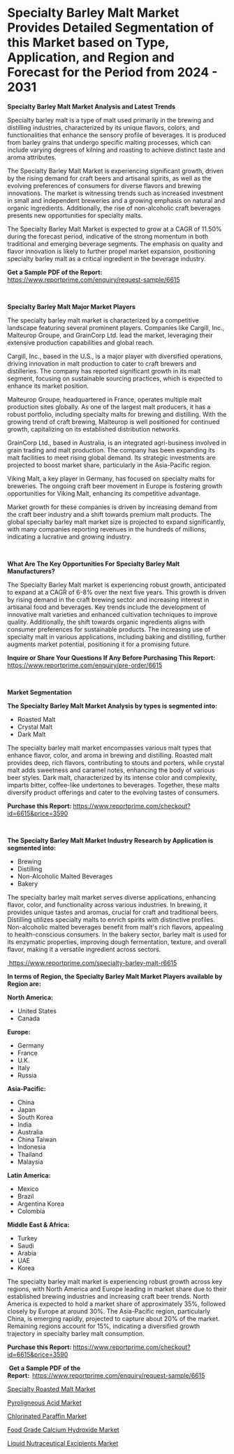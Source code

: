 <p><h1>Specialty Barley Malt Market Provides Detailed Segmentation of this Market based on Type, Application, and Region and Forecast for the Period from 2024 - 2031</h1></p><p><strong>Specialty Barley Malt Market Analysis and Latest Trends</strong></p>
<p><p>Specialty barley malt is a type of malt used primarily in the brewing and distilling industries, characterized by its unique flavors, colors, and functionalities that enhance the sensory profile of beverages. It is produced from barley grains that undergo specific malting processes, which can include varying degrees of kilning and roasting to achieve distinct taste and aroma attributes. </p><p>The Specialty Barley Malt Market is experiencing significant growth, driven by the rising demand for craft beers and artisanal spirits, as well as the evolving preferences of consumers for diverse flavors and brewing innovations. The market is witnessing trends such as increased investment in small and independent breweries and a growing emphasis on natural and organic ingredients. Additionally, the rise of non-alcoholic craft beverages presents new opportunities for specialty malts. </p><p>The Specialty Barley Malt Market is expected to grow at a CAGR of 11.50% during the forecast period, indicative of the strong momentum in both traditional and emerging beverage segments. The emphasis on quality and flavor innovation is likely to further propel market expansion, positioning specialty barley malt as a critical ingredient in the beverage industry.</p></p>
<p><strong>Get a Sample PDF of the Report:&nbsp;</strong> <a href="https://www.reportprime.com/enquiry/request-sample/6615?utm_campaign=24&utm_medium=2&utm_source=Github&utm_content=ia&utm_term=10102024&utm_id=specialty-barley-malt">https://www.reportprime.com/enquiry/request-sample/6615</a></p>
<p>&nbsp;</p>
<p><strong>Specialty Barley Malt Major Market Players</strong></p>
<p><p>The specialty barley malt market is characterized by a competitive landscape featuring several prominent players. Companies like Cargill, Inc., Malteurop Groupe, and GrainCorp Ltd. lead the market, leveraging their extensive production capabilities and global reach. </p><p>Cargill, Inc., based in the U.S., is a major player with diversified operations, driving innovation in malt production to cater to craft brewers and distilleries. The company has reported significant growth in its malt segment, focusing on sustainable sourcing practices, which is expected to enhance its market position.</p><p>Malteurop Groupe, headquartered in France, operates multiple malt production sites globally. As one of the largest malt producers, it has a robust portfolio, including specialty malts for brewing and distilling. With the growing trend of craft brewing, Malteurop is well positioned for continued growth, capitalizing on its established distribution networks.</p><p>GrainCorp Ltd., based in Australia, is an integrated agri-business involved in grain trading and malt production. The company has been expanding its malt facilities to meet rising global demand. Its strategic investments are projected to boost market share, particularly in the Asia-Pacific region.</p><p>Viking Malt, a key player in Germany, has focused on specialty malts for breweries. The ongoing craft beer movement in Europe is fostering growth opportunities for Viking Malt, enhancing its competitive advantage.</p><p>Market growth for these companies is driven by increasing demand from the craft beer industry and a shift towards premium malt products. The global specialty barley malt market size is projected to expand significantly, with many companies reporting revenues in the hundreds of millions, indicating a lucrative and growing industry.</p></p>
<p>&nbsp;</p>
<p><strong>What Are The Key Opportunities For Specialty Barley Malt Manufacturers?</strong></p>
<p><p>The Specialty Barley Malt market is experiencing robust growth, anticipated to expand at a CAGR of 6-8% over the next five years. This growth is driven by rising demand in the craft brewing sector and increasing interest in artisanal food and beverages. Key trends include the development of innovative malt varieties and enhanced cultivation techniques to improve quality. Additionally, the shift towards organic ingredients aligns with consumer preferences for sustainable products. The increasing use of specialty malt in various applications, including baking and distilling, further augments market potential, positioning it for a promising future.</p></p>
<p><strong>Inquire or Share Your Questions If Any Before Purchasing This Report:</strong> <a href="https://www.reportprime.com/enquiry/pre-order/6615?utm_campaign=24&utm_medium=2&utm_source=Github&utm_content=ia&utm_term=10102024&utm_id=specialty-barley-malt">https://www.reportprime.com/enquiry/pre-order/6615</a></p>
<p>&nbsp;</p>
<p><strong>Market Segmentation</strong></p>
<p><strong>The Specialty Barley Malt Market Analysis by types is segmented into:</strong></p>
<p><ul><li>Roasted Malt</li><li>Crystal Malt</li><li>Dark Malt</li></ul></p>
<p><p>The specialty barley malt market encompasses various malt types that enhance flavor, color, and aroma in brewing and distilling. Roasted malt provides deep, rich flavors, contributing to stouts and porters, while crystal malt adds sweetness and caramel notes, enhancing the body of various beer styles. Dark malt, characterized by its intense color and complexity, imparts bitter, coffee-like undertones to beverages. Together, these malts diversify product offerings and cater to the evolving tastes of consumers.</p></p>
<p><strong>Purchase this Report:&nbsp;</strong><a href="https://www.reportprime.com/checkout?id=6615&price=3590&utm_campaign=24&utm_medium=2&utm_source=Github&utm_content=ia&utm_term=10102024&utm_id=specialty-barley-malt">https://www.reportprime.com/checkout?id=6615&price=3590</a></p>
<p>&nbsp;</p>
<p><strong>The Specialty Barley Malt Market Industry Research by Application is segmented into:</strong></p>
<p><ul><li>Brewing</li><li>Distilling</li><li>Non-Alcoholic Malted Beverages</li><li>Bakery</li></ul></p>
<p><p>The specialty barley malt market serves diverse applications, enhancing flavor, color, and functionality across various industries. In brewing, it provides unique tastes and aromas, crucial for craft and traditional beers. Distilling utilizes specialty malts to enrich spirits with distinctive profiles. Non-alcoholic malted beverages benefit from malt's rich flavors, appealing to health-conscious consumers. In the bakery sector, barley malt is used for its enzymatic properties, improving dough fermentation, texture, and overall flavor, making it a versatile ingredient across sectors.</p></p>
<p><a href="https://www.reportprime.com/specialty-barley-malt-r6615?utm_campaign=24&utm_medium=2&utm_source=Github&utm_content=ia&utm_term=10102024&utm_id=specialty-barley-malt">&nbsp;https://www.reportprime.com/specialty-barley-malt-r6615</a></p>
<p><strong>In terms of Region, the Specialty Barley Malt Market Players available by Region are:</strong></p>
<p>
    <p> <strong> North America: </strong>
        <ul>
            <li>United States</li>
            <li>Canada</li>
        </ul>
        </p> 
    <p> <strong> Europe: </strong>
        <ul>
            <li>Germany</li>
            <li>France</li>
            <li>U.K.</li>
            <li>Italy</li>
            <li>Russia</li>
        </ul>
        </p> 
    <p> <strong> Asia-Pacific: </strong>
        <ul>
            <li>China</li>
            <li>Japan</li>
            <li>South Korea</li>
            <li>India</li>
            <li>Australia</li>
            <li>China Taiwan</li>
            <li>Indonesia</li>
            <li>Thailand</li>
            <li>Malaysia</li>
        </ul>
        </p> 
    <p> <strong> Latin America: </strong>
        <ul>
            <li>Mexico</li>
            <li>Brazil</li>
            <li>Argentina Korea</li>
            <li>Colombia</li>
        </ul>
        </p> 
    <p> <strong> Middle East & Africa: </strong>
        <ul>
            <li>Turkey</li>
            <li>Saudi</li>
            <li>Arabia</li>
            <li>UAE</li>
            <li>Korea</li>
        </ul>
    </p>
    </p>
<p><p>The specialty barley malt market is experiencing robust growth across key regions, with North America and Europe leading in market share due to their established brewing industries and increasing craft beer trends. North America is expected to hold a market share of approximately 35%, followed closely by Europe at around 30%. The Asia-Pacific region, particularly China, is emerging rapidly, projected to capture about 20% of the market. Remaining regions account for 15%, indicating a diversified growth trajectory in specialty barley malt consumption.</p></p>
<p><strong>Purchase this Report: </strong><a href="https://www.reportprime.com/checkout?id=6615&price=3590&utm_campaign=24&utm_medium=2&utm_source=Github&utm_content=ia&utm_term=10102024&utm_id=specialty-barley-malt">https://www.reportprime.com/checkout?id=6615&price=3590</a></p>
<p>&nbsp;<strong>Get a Sample PDF of the Report:&nbsp;&nbsp;</strong><a href="https://www.reportprime.com/enquiry/request-sample/6615?utm_campaign=24&utm_medium=2&utm_source=Github&utm_content=ia&utm_term=10102024&utm_id=specialty-barley-malt">https://www.reportprime.com/enquiry/request-sample/6615</a></p>
<p><strong></strong></p>
<p><p><a href="https://issuu.com/reportprime-2/docs/specialty-roasted-malt-market-size-_fa3d0a4f1518d8?utm_campaign=24&utm_medium=2&utm_source=Github&utm_content=ia&utm_term=10102024&utm_id=specialty-barley-malt">Specialty Roasted Malt Market</a></p><p><a href="https://www.linkedin.com/pulse/analyzing-pyroligneous-acid-market-dynamics-growth-drivers-mupec?utm_campaign=24&utm_medium=2&utm_source=Github&utm_content=ia&utm_term=10102024&utm_id=specialty-barley-malt">Pyroligneous Acid Market</a></p><p><a href="https://www.linkedin.com/pulse/chlorinated-paraffin-market-share-size-trends-industry-analysis-g15xc?utm_campaign=24&utm_medium=2&utm_source=Github&utm_content=ia&utm_term=10102024&utm_id=specialty-barley-malt">Chlorinated Paraffin Market</a></p><p><a href="https://github.com/elizabethdagraca/Market-Research-Report-List-5/blob/main/food-grade-calcium-hydroxide-market.md?utm_campaign=24&utm_medium=2&utm_source=Github&utm_content=ia&utm_term=10102024&utm_id=specialty-barley-malt">Food Grade Calcium Hydroxide Market</a></p><p><a href="https://issuu.com/reportprime-2/docs/liquid-nutraceutical-excipients-mar_a41d48b287669b?utm_campaign=24&utm_medium=2&utm_source=Github&utm_content=ia&utm_term=10102024&utm_id=specialty-barley-malt">Liquid Nutraceutical Excipients Market</a></p></p>